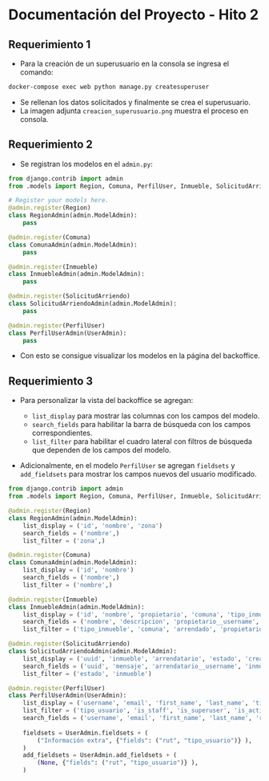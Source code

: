 # Documentación del Proyecto - Hito 2

## Requerimiento 1

* Para la creación de un superusuario en la consola se ingresa el comando:

```bash
docker-compose exec web python manage.py createsuperuser
```

* Se rellenan los datos solicitados y finalmente se crea el superusuario.
* La imagen adjunta `creacion_superusuario.png` muestra el proceso en consola.

## Requerimiento 2

* Se registran los modelos en el `admin.py`:

```python
from django.contrib import admin
from .models import Region, Comuna, PerfilUser, Inmueble, SolicitudArriendo

# Register your models here.
@admin.register(Region)
class RegionAdmin(admin.ModelAdmin):
    pass

@admin.register(Comuna)
class ComunaAdmin(admin.ModelAdmin):
    pass

@admin.register(Inmueble)
class InmuebleAdmin(admin.ModelAdmin):
    pass

@admin.register(SolicitudArriendo)
class SolicitudArriendoAdmin(admin.ModelAdmin):
    pass

@admin.register(PerfilUser)
class PerfilUserAdmin(UserAdmin):
    pass
```

* Con esto se consigue visualizar los modelos en la página del backoffice.

## Requerimiento 3

* Para personalizar la vista del backoffice se agregan:

  * `list_display` para mostrar las columnas con los campos del modelo.
  * `search_fields` para habilitar la barra de búsqueda con los campos correspondientes.
  * `list_filter` para habilitar el cuadro lateral con filtros de búsqueda que dependen de los campos del modelo.
* Adicionalmente, en el modelo `PerfilUser` se agregan `fieldsets` y `add_fieldsets` para mostrar los campos nuevos del usuario modificado.

```python
from django.contrib import admin
from .models import Region, Comuna, PerfilUser, Inmueble, SolicitudArriendo

@admin.register(Region)
class RegionAdmin(admin.ModelAdmin):
    list_display = ('id', 'nombre', 'zona')
    search_fields = ('nombre',)
    list_filter = ('zona',)

@admin.register(Comuna)
class ComunaAdmin(admin.ModelAdmin):
    list_display = ('id', 'nombre')
    search_fields = ('nombre',)
    list_filter = ('nombre',)

@admin.register(Inmueble)
class InmuebleAdmin(admin.ModelAdmin):
    list_display = ('id', 'nombre', 'propietario', 'comuna', 'tipo_inmueble', 'precio_mensual', 'arrendado', 'creado')
    search_fields = ('nombre', 'descripcion', 'propietario__username', 'comuna__nombre')
    list_filter = ('tipo_inmueble', 'comuna', 'arrendado', 'propietario')

@admin.register(SolicitudArriendo)
class SolicitudArriendoAdmin(admin.ModelAdmin):
    list_display = ('uuid', 'inmueble', 'arrendatario', 'estado', 'creado')
    search_fields = ('uuid', 'mensaje', 'arrendatario__username', 'inmueble__nombre')
    list_filter = ('estado', 'inmueble')

@admin.register(PerfilUser)
class PerfilUserAdmin(UserAdmin):
    list_display = ('username', 'email', 'first_name', 'last_name', 'tipo_usuario', 'rut', 'is_staff')
    list_filter = ('tipo_usuario', 'is_staff', 'is_superuser', 'is_active')
    search_fields = ('username', 'email', 'first_name', 'last_name', 'rut')
    
    fieldsets = UserAdmin.fieldsets + (
        ("Información extra", {"fields": ("rut", "tipo_usuario")} ),
    )
    add_fieldsets = UserAdmin.add_fieldsets + (
        (None, {"fields": ("rut", "tipo_usuario")} ),
    )
```
